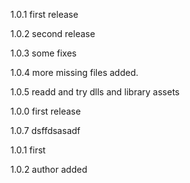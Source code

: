 

1.0.1   first release

1.0.2   second release

1.0.3   some fixes

1.0.4   more missing files added.

1.0.5   readd and try dlls and library assets

1.0.0   first release

1.0.7   dsffdsasadf

1.0.1   first

1.0.2   author added